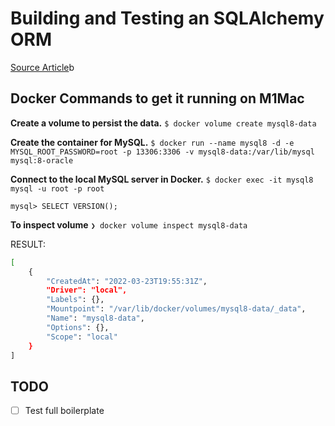 
# Building and Testing an SQLAlchemy ORM 

[Source Article](https://medium.com/codex/learn-the-basics-and-get-started-with-sqlalchemy-orm-from-scratch-66c8624b069)b




## Docker Commands to get it running on M1Mac


**Create a volume to persist the data.**
`$ docker volume create mysql8-data`

**Create the container for MySQL.**
`$ docker run --name mysql8 -d -e MYSQL_ROOT_PASSWORD=root -p 13306:3306 -v mysql8-data:/var/lib/mysql mysql:8-oracle`


**Connect to the local MySQL server in Docker.**
`$ docker exec -it mysql8 mysql -u root -p root`

`mysql> SELECT VERSION();`


**To inspect volume**
`❯ docker volume inspect mysql8-data`

RESULT:
``` bash
[
    {
        "CreatedAt": "2022-03-23T19:55:31Z",
        "Driver": "local",
        "Labels": {},
        "Mountpoint": "/var/lib/docker/volumes/mysql8-data/_data",
        "Name": "mysql8-data",
        "Options": {},
        "Scope": "local"
    }
]

```

## TODO
- [ ] Test full boilerplate 



